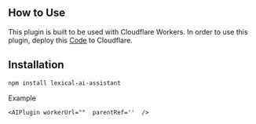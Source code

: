 ## How to Use
This plugin is built to be used with Cloudflare Workers. In order to use this plugin, deploy this [Code](https://github.com/akadotsh/lexical-ai-worker) to Cloudflare.

## Installation

```bash
npm install lexical-ai-assistant
```

Example
```
<AIPlugin workerUrl=""  parentRef=''  />
```

